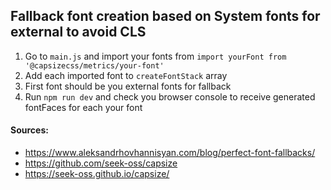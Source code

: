 ## Fallback font creation based on System fonts for external to avoid CLS

1. Go to `main.js` and import your fonts from `import yourFont from '@capsizecss/metrics/your-font'`
2. Add each imported font to `createFontStack` array
3. First font should be you external fonts for fallback
3. Run `npm run dev` and check you browser console to receive generated fontFaces for each your font

#### Sources:
- https://www.aleksandrhovhannisyan.com/blog/perfect-font-fallbacks/
- https://github.com/seek-oss/capsize
- https://seek-oss.github.io/capsize/
